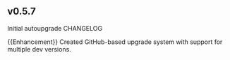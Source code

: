 v0.5.7
------

Initial autoupgrade CHANGELOG

{{Enhancement}} Created GitHub-based upgrade system with support for multiple dev versions.